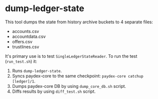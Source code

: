# dump-ledger-state

This tool dumps the state from history archive buckets to 4 separate files:
* accounts.csv
* accountdata.csv
* offers.csv
* trustlines.csv

It's primary use is to test `SingleLedgerStateReader`. To run the test (`run_test.sh`) it:
1. Runs `dump-ledger-state`.
2. Syncs paydex-core to the same checkpoint: `paydex-core catchup [ledger]/1`.
3. Dumps paydex-core DB by using `dump_core_db.sh` script.
4. Diffs results by using `diff_test.sh` script.
